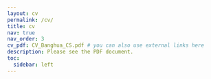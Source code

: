 ```yaml
---
layout: cv
permalink: /cv/
title: cv
nav: true
nav_order: 3
cv_pdf: CV_Banghua_CS.pdf # you can also use external links here
description: Please see the PDF document.
toc:
  sidebar: left
---
```


